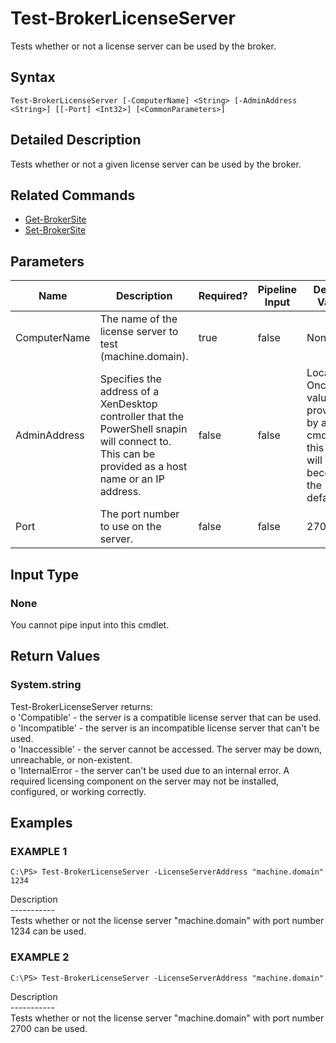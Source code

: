 ﻿# Test-BrokerLicenseServer

   Tests whether or not a license server can be used by the broker.

## Syntax
```
Test-BrokerLicenseServer [-ComputerName] <String> [-AdminAddress <String>] [[-Port] <Int32>] [<CommonParameters>]
```

## Detailed Description
   Tests whether or not a given license server can be used by the broker.

## Related Commands
  * [Get-BrokerSite](Get-BrokerSite/)
  * [Set-BrokerSite](Set-BrokerSite/)
## Parameters

| Name   | Description | Required? | Pipeline Input | Default Value |
| --- | --- | --- | --- | --- |
| ComputerName | The name of the license server to test (machine.domain). | true | false | None |
| AdminAddress | Specifies the address of a XenDesktop controller that the PowerShell snapin will connect to. This can be provided as a host name or an IP address. | false | false | Localhost. Once a value is provided by any cmdlet, this value will become the default. |
| Port | The port number to use on the server. | false | false | 27000 |

## Input Type
### None
   You cannot pipe input into this cmdlet.
## Return Values
### System.string
   Test-BrokerLicenseServer returns:<br>o 'Compatible' - the server is a compatible license server that can be used.<br>o 'Incompatible' - the server is an incompatible license server that can't be used.<br>o 'Inaccessible' - the server cannot be accessed. The server may be down, unreachable, or non-existent.<br>o 'InternalError - the server can't be used due to an internal error. A required licensing component on the server may not be installed, configured, or working correctly.
## Examples

### EXAMPLE 1
```
C:\PS> Test-BrokerLicenseServer -LicenseServerAddress "machine.domain" 1234
```
   Description<br>-----------<br>Tests whether or not the license server "machine.domain" with port number 1234 can be used.
### EXAMPLE 2
```
C:\PS> Test-BrokerLicenseServer -LicenseServerAddress "machine.domain"
```
   Description<br>-----------<br>Tests whether or not the license server "machine.domain" with port number 2700 can be used.
